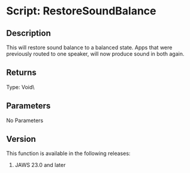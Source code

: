 # Script: RestoreSoundBalance

## Description

This will restore sound balance to a balanced state. Apps that were
previously routed to one speaker, will now produce sound in both again.

## Returns

Type: Void\

## Parameters

No Parameters

## Version

This function is available in the following releases:

1.  JAWS 23.0 and later
